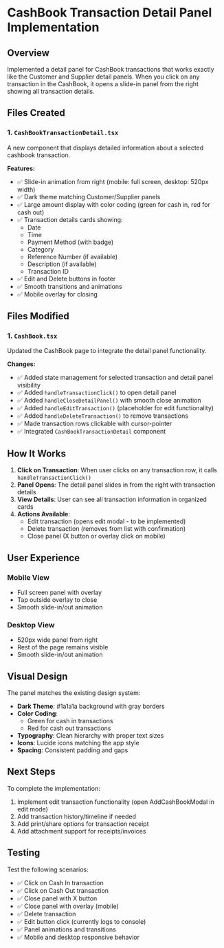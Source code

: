 # CashBook Transaction Detail Panel Implementation

## Overview

Implemented a detail panel for CashBook transactions that works exactly like the Customer and Supplier detail panels. When you click on any transaction in the CashBook, it opens a slide-in panel from the right showing all transaction details.

## Files Created

### 1. `CashBookTransactionDetail.tsx`

A new component that displays detailed information about a selected cashbook transaction.

**Features:**

- ✅ Slide-in animation from right (mobile: full screen, desktop: 520px width)
- ✅ Dark theme matching Customer/Supplier panels
- ✅ Large amount display with color coding (green for cash in, red for cash out)
- ✅ Transaction details cards showing:
  - Date
  - Time
  - Payment Method (with badge)
  - Category
  - Reference Number (if available)
  - Description (if available)
  - Transaction ID
- ✅ Edit and Delete buttons in footer
- ✅ Smooth transitions and animations
- ✅ Mobile overlay for closing

## Files Modified

### 1. `CashBook.tsx`

Updated the CashBook page to integrate the detail panel functionality.

**Changes:**

- ✅ Added state management for selected transaction and detail panel visibility
- ✅ Added `handleTransactionClick()` to open detail panel
- ✅ Added `handleCloseDetailPanel()` with smooth close animation
- ✅ Added `handleEditTransaction()` (placeholder for edit functionality)
- ✅ Added `handleDeleteTransaction()` to remove transactions
- ✅ Made transaction rows clickable with cursor-pointer
- ✅ Integrated `CashBookTransactionDetail` component

## How It Works

1. **Click on Transaction**: When user clicks on any transaction row, it calls `handleTransactionClick()`
2. **Panel Opens**: The detail panel slides in from the right with transaction details
3. **View Details**: User can see all transaction information in organized cards
4. **Actions Available**:
   - Edit transaction (opens edit modal - to be implemented)
   - Delete transaction (removes from list with confirmation)
   - Close panel (X button or overlay click on mobile)

## User Experience

### Mobile View

- Full screen panel with overlay
- Tap outside overlay to close
- Smooth slide-in/out animation

### Desktop View

- 520px wide panel from right
- Rest of the page remains visible
- Smooth slide-in/out animation

## Visual Design

The panel matches the existing design system:

- **Dark Theme**: #1a1a1a background with gray borders
- **Color Coding**:
  - Green for cash in transactions
  - Red for cash out transactions
- **Typography**: Clean hierarchy with proper text sizes
- **Icons**: Lucide icons matching the app style
- **Spacing**: Consistent padding and gaps

## Next Steps

To complete the implementation:

1. Implement edit transaction functionality (open AddCashBookModal in edit mode)
2. Add transaction history/timeline if needed
3. Add print/share options for transaction receipt
4. Add attachment support for receipts/invoices

## Testing

Test the following scenarios:

- ✅ Click on Cash In transaction
- ✅ Click on Cash Out transaction
- ✅ Close panel with X button
- ✅ Close panel with overlay (mobile)
- ✅ Delete transaction
- ✅ Edit button click (currently logs to console)
- ✅ Panel animations and transitions
- ✅ Mobile and desktop responsive behavior
